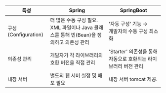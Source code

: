 | 특성                | Spring                                                    | SpringBoot                              |
| ----------------- | --------------------------------------------------------- | --------------------------------------- |
| 구성(Configuration) | 더 많은 수동 구성 필요. XML 파일이나 Java 클래스를 통해 빈(Bean)을 정의하고 의존성 관리 | '자동 구성’ 기능 →<br>개발자의 수동 구성 최소화          |
| 의존성 관리            | 개발자가 각 라이브러리의 호환 버전을 직접 관리                                | 'Starter' 의존성을 통해 자동으로 호환되는 라이브러리 버전 관리 |
| 내장 서버             | 별도의 웹 서버 설정 및 배포 필요                                       | 내장 서버 tomcat 제공.                        |

